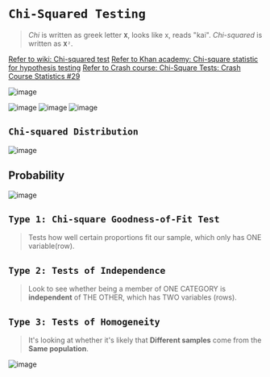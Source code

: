 # `Chi-Squared Testing`
> _Chi_ is written as greek letter `𝐗`, looks like x, reads "kai".
_Chi-squared_ is written as `𝐗²`.


[Refer to wiki: Chi-squared test](https://www.wikiwand.com/en/Chi-squared_test)
[Refer to Khan academy: Chi-square statistic for hypothesis testing](https://www.khanacademy.org/math/ap-statistics/chi-square-tests/modal/v/chi-square-statistic)
[Refer to Crash course: Chi-Square Tests: Crash Course Statistics #29](https://www.youtube.com/watch?v=7_cs1YlZoug)

![image](https://user-images.githubusercontent.com/14041622/45566165-6edf6f80-b888-11e8-854e-b486e8b6c9c4.png)

![image](https://user-images.githubusercontent.com/14041622/45568340-f334f100-b88e-11e8-9e26-9dc3ae6af891.png)
![image](https://user-images.githubusercontent.com/14041622/45568135-68ec8d00-b88e-11e8-8b7e-e1130a80614a.png)
![image](https://user-images.githubusercontent.com/14041622/45568121-596d4400-b88e-11e8-8ed0-c3fe746662fc.png)

## `Chi-squared Distribution`

![image](https://user-images.githubusercontent.com/14041622/45568192-8b7ea600-b88e-11e8-8e5d-1cbb97e1280f.png)



## Probability
![image](https://user-images.githubusercontent.com/14041622/45566259-afd78400-b888-11e8-950f-3af7dede9107.png)



## `Type 1: Chi-square Goodness-of-Fit Test`
> Tests how well certain proportions fit our sample, which only has ONE variable(row).

## `Type 2: Tests of Independence`
> Look to see whether being a member of ONE CATEGORY is **independent** of THE OTHER, which has TWO variables (rows).

## `Type 3: Tests of Homogeneity`
> It's looking at whether it's likely that **Different samples** come from the **Same population**.




![image](https://user-images.githubusercontent.com/14041622/45568732-fb416080-b88f-11e8-90d1-5737cfa0892d.png)
